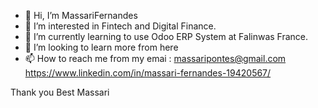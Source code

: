- 👋 Hi, I’m MassariFernandes
- 👀 I’m interested in Fintech and Digital Finance.
- 🌱 I’m currently learning to use Odoo ERP System at Falinwas France.
- 💞️ I’m looking to learn more from here
- 📫 How to reach me from my emai : 
massaripontes@gmail.com
https://www.linkedin.com/in/massari-fernandes-19420567/

Thank you
Best
Massari 
